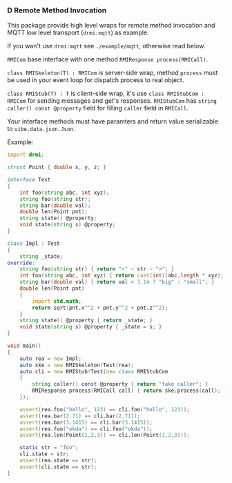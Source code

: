 ### D Remote Method Invocation

This package provide high level wraps for remote method invocation and MQTT low level transport (`drmi:mqtt`) as example.

If you wan't use `drmi:mqtt` see `./example/mqtt`, otherwise read below.

`RMICom` base interface with one method `RMIResponse process(RMICall)`.

`class RMISkeleton(T) : RMICom` is server-side wrap, method `process` must be used in your event loop for dispatch process to real object.

`class RMIStub(T) : T` is client-side wrap, it's use `class RMIStubCom : RMICom` for sending messages and get's responses. `RMIStubCom` has `string caller() const @property` field for filling `caller` field in `RMICall`.

Your interface methods must have paramters and return value serializable to `vibe.data.json.Json`.

Example:
```d
import drmi;

struct Point { double x, y, z; }

interface Test
{
    int foo(string abc, int xyz);
    string foo(string str);
    string bar(double val);
    double len(Point pnt);
    string state() @property;
    void state(string s) @property;
}

class Impl : Test
{
    string _state;
override:
    string foo(string str) { return "<" ~ str ~ ">"; }
    int foo(string abc, int xyz) { return cast(int)(abc.length * xyz); }
    string bar(double val) { return val > 3.14 ? "big" : "small"; }
    double len(Point pnt)
    {
        import std.math;
        return sqrt(pnt.x^^2 + pnt.y^^2 + pnt.z^^2);
    }
    string state() @property { return _state; }
    void state(string s) @property { _state = s; }
}

void main()
{
    auto rea = new Impl;
    auto ske = new RMISkeleton!Test(rea);
    auto cli = new RMIStub!Test(new class RMIStubCom
    {
        string caller() const @property { return "fake caller"; }
        RMIResponse process(RMICall call) { return ske.process(call); }
    });

    assert(rea.foo("hello", 123) == cli.foo("hello", 123));
    assert(rea.bar(2.71) == cli.bar(2.71));
    assert(rea.bar(3.1415) == cli.bar(3.1415));
    assert(rea.foo("okda") == cli.foo("okda"));
    assert(rea.len(Point(1,2,3)) == cli.len(Point(1,2,3)));

    static str = "foo";
    cli.state = str;
    assert(rea.state == str);
    assert(cli.state == str);
}
```